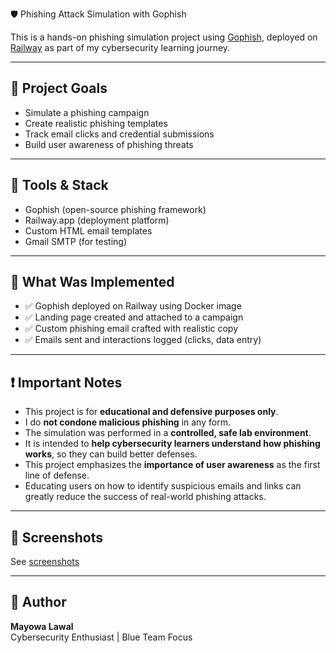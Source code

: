 🛡️ Phishing Attack Simulation with Gophish 

This is a hands-on phishing simulation project using [Gophish](https://getgophish.com/), deployed on [Railway](https://railway.app) as part of my cybersecurity learning journey.

---

## 📌 Project Goals

- Simulate a phishing campaign
- Create realistic phishing templates
- Track email clicks and credential submissions
- Build user awareness of phishing threats

---

## 🔧 Tools & Stack

- Gophish (open-source phishing framework)
- Railway.app (deployment platform)
- Custom HTML email templates
- Gmail SMTP (for testing)

---

## 🚀 What Was Implemented

- ✅ Gophish deployed on Railway using Docker image
- ✅ Landing page created and attached to a campaign
- ✅ Custom phishing email crafted with realistic copy
- ✅ Emails sent and interactions logged (clicks, data entry)

---

## ❗ Important Notes

- This project is for **educational and defensive purposes only**.
- I do **not condone malicious phishing** in any form.
- The simulation was performed in a **controlled, safe lab environment**.
- It is intended to **help cybersecurity learners understand how phishing works**, so they can build better defenses.
- This project emphasizes the **importance of user awareness** as the first line of defense.
- Educating users on how to identify suspicious emails and links can greatly reduce the success of real-world phishing attacks.

---

## 📸 Screenshots

See [screenshots](/screenshots)


---

## 👤 Author

**Mayowa Lawal**  
Cybersecurity Enthusiast | Blue Team Focus  
